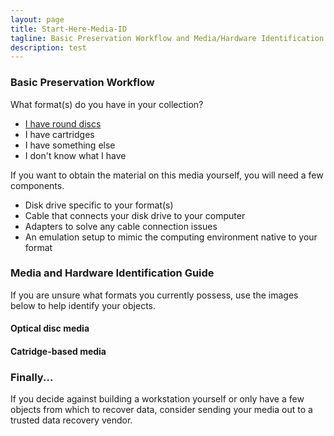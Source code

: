 ```yaml
---
layout: page
title: Start-Here-Media-ID
tagline: Basic Preservation Workflow and Media/Hardware Identification
description: test
---
```


### Basic Preservation Workflow
What format(s) do you have in your collection?
- <a href="#optical">I have round discs</a>
- I have cartridges
- I have something else
- I don't know what I have
  
If you want to obtain the material on this media yourself, you will need a few components.

- Disk drive specific to your format(s)
- Cable that connects your disk drive to your computer
- Adapters to solve any cable connection issues
- An emulation setup to mimic the computing environment native to your format


### Media and Hardware Identification Guide
If you are unsure what formats you currently possess, use the images below to help identify your objects.
<a name="optical"></a>
#### Optical disc media
#### Catridge-based media

### Finally...
If you decide against building a workstation yourself or only have a few objects from which to recover data, consider sending your media out to a trusted data recovery vendor.

